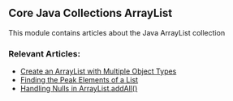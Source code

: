 ## Core Java Collections ArrayList

This module contains articles about the Java ArrayList collection

### Relevant Articles:
- [Create an ArrayList with Multiple Object Types](https://www.baeldung.com/java-arraylist-multiple-object-types)
- [Finding the Peak Elements of a List](https://www.baeldung.com/java-list-find-peak)
- [Handling Nulls in ArrayList.addAll()](https://www.baeldung.com/java-arraylist-handle-null-values)
